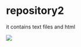 # repository2
it contains text files and html

![](https://www.mirchiplay.com/wp-content/uploads/2020/06/ad4b0842-5eed-49cf-b1fa-d4db0ce14212.sized-1000x1000-1.jpg)
